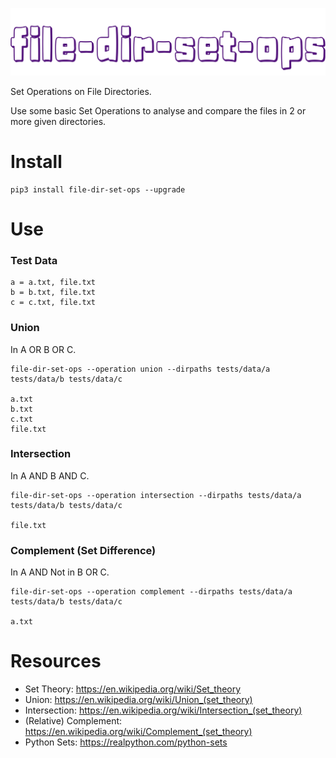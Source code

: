 ![file-dir-set-ops](images/file-dir-set-ops.png)

Set Operations on File Directories.

Use some basic Set Operations to analyse and compare the files in 2 or more given directories.


# Install
```
pip3 install file-dir-set-ops --upgrade
```


# Use
### Test Data
```
a = a.txt, file.txt
b = b.txt, file.txt
c = c.txt, file.txt
```
### Union
In A OR B OR C.
```
file-dir-set-ops --operation union --dirpaths tests/data/a tests/data/b tests/data/c

a.txt
b.txt
c.txt
file.txt
```
### Intersection
In A AND B AND C.
```
file-dir-set-ops --operation intersection --dirpaths tests/data/a tests/data/b tests/data/c

file.txt
```
### Complement (Set Difference)
In A AND Not in B OR C.
```
file-dir-set-ops --operation complement --dirpaths tests/data/a tests/data/b tests/data/c

a.txt
```


# Resources
* Set Theory: https://en.wikipedia.org/wiki/Set_theory
* Union: https://en.wikipedia.org/wiki/Union_(set_theory)
* Intersection: https://en.wikipedia.org/wiki/Intersection_(set_theory)
* (Relative) Complement: https://en.wikipedia.org/wiki/Complement_(set_theory)
* Python Sets: https://realpython.com/python-sets

